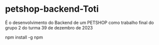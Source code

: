 # petshop-backend-Toti
É o desenvolvimento do Backend de um PETSHOP como trabalho final do grupo 2 do turma 39 de dezembro de 2023



npm install -g npm
